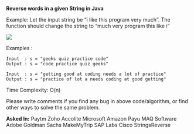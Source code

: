 **Reverse words in a given String in Java**

Example: Let the input string be “i like this program very much”. The function should change the string to “much very program this like i”

<img src="https://www.geeksforgeeks.org/wp-content/uploads/reverse-Words.jpg"/>

Examples :

    Input  : s = "geeks quiz practice code"
    Output : s = "code practice quiz geeks"
    
    Input  : s = "getting good at coding needs a lot of practice"
    Output : s = "practice of lot a needs coding at good getting"

Time Complexity: O(n)

Please write comments if you find any bug in above code/algorithm, or find other ways to solve the same problem.

**Asked In:**
Paytm Zoho Accolite Microsoft Amazon Payu MAQ Software Adobe Goldman Sachs MakeMyTrip SAP Labs Cisco StringsReverse